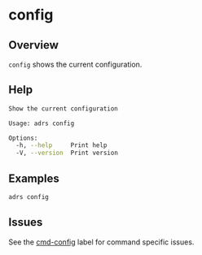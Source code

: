 # config

## Overview

`config` shows the current configuration.

## Help

```sh
Show the current configuration

Usage: adrs config

Options:
  -h, --help     Print help
  -V, --version  Print version
```

## Examples

```sh
adrs config
```

## Issues

See the [cmd-config](https://github.com/joshrotenberg/adrs/labels/cmd-config) label for command specific issues.
